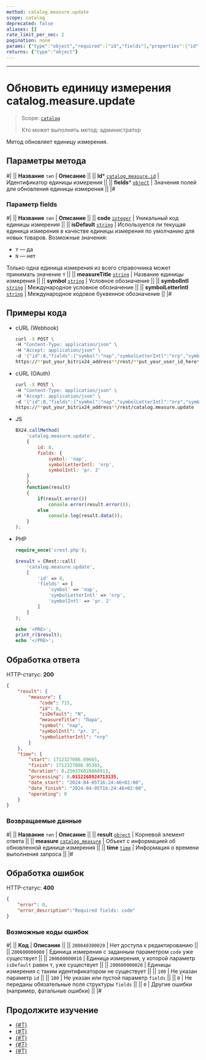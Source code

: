 ```yaml
---
method: catalog.measure.update
scope: catalog
deprecated: false
aliases: []
rate_limit_per_sec: 2
pagination: none
params: {"type":"object","required":["id","fields"],"properties":{"id":{"type":"integer"},"fields":{"type":"object"}}}
returns: {"type":"object"}
---
```



---

# Обновить единицу измерения catalog.measure.update

> Scope: [`catalog`](../../scopes/permissions.md)
>
> Кто может выполнять метод: администратор

Метод обновляет единицу измерения.

## Параметры метода



#|
|| **Название**
`тип` | **Описание** ||
|| **Id***
[`catalog_measure.id`](../data-types.md#catalog_measure) | Идентификатор единицы измерения ||
|| **fields***
[`object`](../../data-types.md) | Значения полей для обновления единицы измерения ||
|#

### Параметр fields

#|
|| **Название**
`тип` | **Описание** ||
|| **code**
[`integer`](../../data-types.md) | Уникальный код единицы измерения ||
|| **isDefault**
[`string`](../../data-types.md) | Используется ли текущая единица измерения в качестве единицы измерения по умолчанию для новых товаров. Возможные значения:
- `Y` — да
- `N` — нет

Только одна единица измерения из всего справочника может принимать значение `Y`
||
|| **measureTitle**
[`string`](../../data-types.md) | Название единицы измерения
||
|| **symbol**
[`string`](../../data-types.md) | Условное обозначение 
||
|| **symbolIntl**
[`string`](../../data-types.md) | Международное условное обозначение
||
|| **symbolLetterIntl**
[`string`](../../data-types.md) | Международное кодовое буквенное обозначение
||
|#

## Примеры кода





- cURL (Webhook)

    ```bash
    curl -X POST \
    -H "Content-Type: application/json" \
    -H "Accept: application/json" \
    -d '{"id":8,"fields":{"symbol":"пар","symbolLetterIntl":"nrp","symbolIntl":"pr. 2"}}' \
    https://**put_your_bitrix24_address**/rest/**put_your_user_id_here**/**put_your_webhook_here**/catalog.measure.update
    ```

- cURL (OAuth)

    ```bash
    curl -X POST \
    -H "Content-Type: application/json" \
    -H "Accept: application/json" \
    -d '{"id":8,"fields":{"symbol":"пар","symbolLetterIntl":"nrp","symbolIntl":"pr. 2"},"auth":"**put_access_token_here**"}' \
    https://**put_your_bitrix24_address**/rest/catalog.measure.update
    ```

- JS

    ```js
    BX24.callMethod(
        'catalog.measure.update', 
        {
            id: 8,
            fields: {
                symbol: 'пар',
                symbolLetterIntl: 'nrp',
                symbolIntl: 'pr. 2'
        }
        },
        function(result)
        {
            if(result.error())
                console.error(result.error());
            else
                console.log(result.data());
        }
    );
    ```

- PHP

    ```php
    require_once('crest.php');

    $result = CRest::call(
        'catalog.measure.update',
        [
            'id' => 8,
            'fields' => [
                'symbol' => 'пар',
                'symbolLetterIntl' => 'nrp',
                'symbolIntl' => 'pr. 2'
            ]
        ]
    );

    echo '<PRE>';
    print_r($result);
    echo '</PRE>';
    ```



## Обработка ответа

HTTP-статус: **200**

```json
{
    "result": {
        "measure": {
            "code": 715,
            "id": 8,
            "isDefault": "N",
            "measureTitle": "Пара",
            "symbol": "пар",
            "symbolIntl": "pr. 2",
            "symbolLetterIntl": "nrp"
        }
    },
    "time": {
        "start": 1712327086.69665,
        "finish": 1712327086.95303,
        "duration": 0.256376028060913,
        "processing": 0.0112268924713135,
        "date_start": "2024-04-05T16:24:46+02:00",
        "date_finish": "2024-04-05T16:24:46+02:00",
        "operating": 0
    }
}
```

### Возвращаемые данные

#|
|| **Название**
`тип` | **Описание** ||
|| **result**
[`object`](../../data-types.md) | Корневой элемент ответа ||
|| **measure**
[`catalog_measure`](../data-types.md#catalog_measure) | Объект с информацией об обновленной единице измерения ||
|| **time**
[`time`](../../data-types.md) | Информация о времени выполнения запроса ||
|#

## Обработка ошибок

HTTP-статус: **400**

```json
{
    "error": 0,
    "error_description":"Required fields: code"
}
```



### Возможные коды ошибок

#|
|| **Код** | **Описание** ||
|| `200040300020` | Нет доступа к редактированию
||
|| `200600000000` | Единица измерения с заданным параметром `code` уже существует
||
|| `200600000010` | Единица измерения, у которой параметр `isDefault` равен `Y`, уже существует
||
|| `200600000020` | Единицы измерения с таким идентификатором не существует
||
|| `100` | Не указан параметр `id`
||
|| `100` | Не указан или пустой параметр `fields`
||
|| `0` | Не переданы обязательные поля структуры `fields`
||
|| `0` | Другие ошибки (например, фатальные ошибки)
|| 
|#



## Продолжите изучение

- [{#T}](./catalog-measure-add.md)
- [{#T}](./catalog-measure-get.md)
- [{#T}](./catalog-measure-list.md)
- [{#T}](./catalog-measure-delete.md)
- [{#T}](./catalog-measure-get-fields.md)
